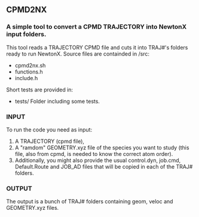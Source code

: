 ## CPMD2NX 
### A simple tool to convert a CPMD TRAJECTORY into NewtonX input folders.  
This tool reads a TRAJECTORY CPMD file and cuts it into TRAJ#'s folders ready to run NewtonX.
Source files are containded in /src:
- cpmd2nx.sh 
- functions.h
- include.h  

Short tests are provided in: 
- tests/ Folder including some tests. 

### INPUT
To run the code you need as input:
1. A TRAJECTORY (cpmd file),                                                                         
2. A "ramdom" GEOMETRY.xyz file of the species you want to study (this file, also from cpmd, is needed to know the correct atom order).                                                   
3. Additionally, you might also provide the usual control.dyn, job.cmd, Default.Route and JOB_AD files that will be copied in each of the TRAJ# folders.                                           

### OUTPUT                                                                                               
 The output is a bunch of TRAJ# folders containing geom, veloc and GEOMETRY.xyz files.                                
